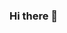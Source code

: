 ### Hi there 👋

<!--
**stephsoup/stephsoup** is a ✨ _special_ ✨ repository because its `README.md` (this file) appears on your GitHub profile.

      Hi 
.·͙*̩̩͙˚̩̥̩̥*̩̩̥͙　✩　*̩̩̥͙˚̩̥̩̥*̩̩͙‧͙ .

Welcome to this very cool page ฅ՞•ﻌ•՞ฅ
ੈ✩‧₊˚
